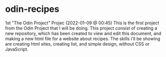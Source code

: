 # odin-recipes
1st "The Odin Project" Projec
(2022-01-09 @ 00:45)
This is the first project from the Odin Project that I will be doing. This project consist
of creating a new repository, which has been created to view and edit this document, and making a new html file for a website about recipes.
The skills i'll be showing are creating html sites, creating list, and simple design, without CSS or JavaScript.